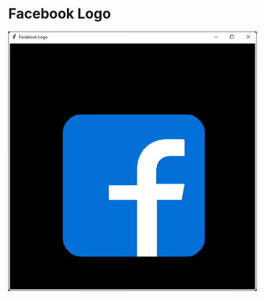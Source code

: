 # Facebook Logo

<img src = "https://raw.githubusercontent.com/Nukecraft5419/PythonTurtleArt/main/src/python_turtle/Facebook_Logo/facebook-logo.png">
